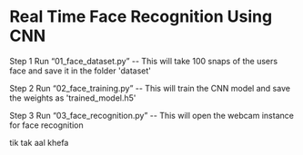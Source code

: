 # Real Time Face Recognition Using CNN

Step 1 Run “01_face_dataset.py”
        -- This will take 100 snaps of the users face and save it in the folder 'dataset'


Step 2 Run “02_face_training.py”
        -- This will train the CNN model and save the weights as 'trained_model.h5'


Step 3 Run “03_face_recognition.py”
        -- This will open the webcam instance for face recognition

tik tak aal khefa

